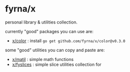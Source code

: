 # fyrna/x

personal library & utilities collection.

currently "good" packages you can use are:
- [x/color](/color/) : install `go get github.com/fyrna/x/color@v0.3.0`

some "good" utilities you can copy and paste are:
- [x/matil](/matil/) : simple math functions
- [x/fyslices](/fyslices) : simple slice utilities collection for
